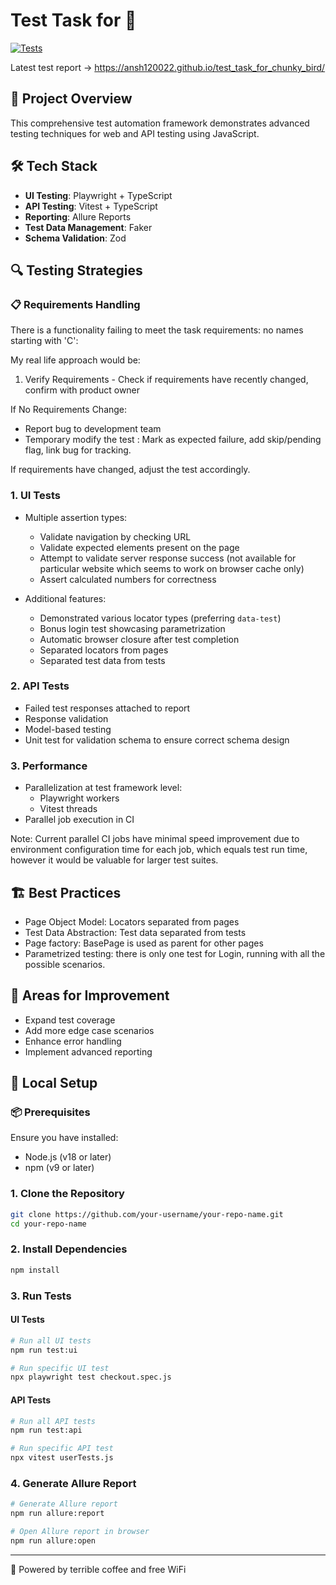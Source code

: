 # Test Task for 🐧

[![Tests](https://github.com/ansh120022/test_task_for_chunky_bird/actions/workflows/test.yml/badge.svg)](https://github.com/ansh120022/test_task_for_chunky_bird/actions/workflows/test.yml)

Latest test report → https://ansh120022.github.io/test_task_for_chunky_bird/

## 🚀 Project Overview

This comprehensive test automation framework demonstrates advanced testing techniques for web and API testing using JavaScript.

## 🛠 Tech Stack

- **UI Testing**: Playwright + TypeScript
- **API Testing**: Vitest + TypeScript
- **Reporting**: Allure Reports
- **Test Data Management**: Faker
- **Schema Validation**: Zod

## 🔍 Testing Strategies

### 📋 Requirements Handling
There is a functionality failing to meet the task requirements: no names starting with 'C':

My real life approach would be:

1) Verify Requirements - Check if requirements have recently changed, confirm with product owner

If No Requirements Change: 
  - Report bug to development team
  - Temporary modify the test : Mark as expected failure, add skip/pending flag, link bug for tracking. 

If requirements have changed, adjust the test accordingly. 

### 1. UI Tests

- Multiple assertion types:
   - Validate navigation by checking URL
   - Validate expected elements present on the page
   - Attempt to validate server response success (not available for particular website which seems to work on browser cache only)
   - Assert calculated numbers for correctness

- Additional features:
    - Demonstrated various locator types (preferring `data-test`)
    - Bonus login test showcasing parametrization
    - Automatic browser closure after test completion
    - Separated locators from pages
    - Separated test data from tests

### 2. API Tests

- Failed test responses attached to report
- Response validation
- Model-based testing
- Unit test for validation schema to ensure correct schema design

### 3. Performance

- Parallelization at test framework level:
    - Playwright workers
    - Vitest threads
- Parallel job execution in CI

Note: Current parallel CI jobs have minimal speed improvement due to environment configuration time for each job, which equals test run time, however it would be valuable for larger test suites.

## 🏗️ Best Practices

- Page Object Model: Locators separated from pages
- Test Data Abstraction: Test data separated from tests
- Page factory: BasePage is used as parent for other pages
- Parametrized testing: there is only one test for Login, running with all the possible scenarios. 

## 🚧 Areas for Improvement

- Expand test coverage
- Add more edge case scenarios
- Enhance error handling
- Implement advanced reporting

## 🔧 Local Setup

### 📦 Prerequisites

Ensure you have installed:
- Node.js (v18 or later)
- npm (v9 or later)

### 1. Clone the Repository

```bash
git clone https://github.com/your-username/your-repo-name.git
cd your-repo-name
```

### 2. Install Dependencies

```bash
npm install
```

### 3. Run Tests

#### UI Tests
```bash
# Run all UI tests
npm run test:ui

# Run specific UI test
npx playwright test checkout.spec.js
```

#### API Tests
```bash
# Run all API tests
npm run test:api

# Run specific API test
npx vitest userTests.js
```

### 4. Generate Allure Report

```bash
# Generate Allure report
npm run allure:report

# Open Allure report in browser
npm run allure:open
```

---

🚀 Powered by terrible coffee and free WiFi